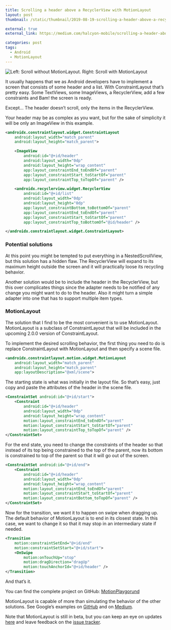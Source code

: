 ```yaml
---
title: Scrolling a header above a RecyclerView with MotionLayout
layout: post
thumbnail: /static/thumbnail/2019-08-19-scrolling-a-header-above-a-recyclerview-with-motionlayout.png

external: true
external_link: https://medium.com/halcyon-mobile/scrolling-a-header-above-a-recyclerview-with-motionlayout-5f36ebaa3b5f

categories: post
tags:
  - Android
  - MotionLayout
---
```


![Left: Scroll without MotionLayout. Right: Scroll with MotionLayout](https://miro.medium.com/v2/resize:fit:640/1*ACoGxbjIoQsrQS6OBrh1vQ.gif)

It usually happens that we as Android developers have to implement a screen
that consists of some header and a list. With ConstraintLayout that’s pretty
easy. Some TextViews, some ImageViews, a RecyclerView, add a few constraints
and Bam! the screen is ready.

Except… The header doesn’t scroll, only the items in the RecyclerView.

Your header may be as complex as you want, but for the sake of simplicity it
will be only an ImageView in this example.

```xml
<androidx.constraintlayout.widget.ConstraintLayout
    android:layout_width="match_parent"
    android:layout_height="match_parent">

    <ImageView
        android:id="@+id/header"
        android:layout_width="0dp"
        android:layout_height="wrap_content"
        app:layout_constraintEnd_toEndOf="parent"
        app:layout_constraintStart_toStartOf="parent"
        app:layout_constraintTop_toTopOf="parent" />

    <androidx.recyclerview.widget.RecyclerView
        android:id="@+id/list"
        android:layout_width="0dp"
        android:layout_height="0dp"
        app:layout_constraintBottom_toBottomOf="parent"
        app:layout_constraintEnd_toEndOf="parent"
        app:layout_constraintStart_toStartOf="parent"
        app:layout_constraintTop_toBottomOf="@id/header" />

</androidx.constraintlayout.widget.ConstraintLayout>
```

### Potential solutions

At this point you might be tempted to put everything in a NestedScrollView,
but this solution has a hidden flaw. The RecyclerView will expand to its
maximum height outside the screen and it will practically loose its
recycling behavior.

Another solution would be to include the header in the RecyclerView, but this
over complicates things since the adapter needs to be notified of any change
you might want to do to the header. Also it might turn a simple adapter into
one that has to support multiple item types.

### MotionLayout

The solution that I find to be the most convenient is to use MotionLayout.
MotionLayout is a subclass of ConstraintLayout that will be included in the
upcoming 2.0.0 version of ConstraintLayout.

To implement the desired scrolling behavior, the first thing you need to do
is replace ConstraintLayout with MotionLayout and then specify a scene file.

```xml
<androidx.constraintlayout.motion.widget.MotionLayout
    android:layout_width="match_parent"
    android:layout_height="match_parent"
    app:layoutDescription="@xml/scene">
```

The starting state is what was initially in the layout file. So that’s easy,
just copy and paste the attributes of the header in the scene file.

```xml
<ConstraintSet android:id="@+id/start">
    <Constraint
        android:id="@+id/header"
        android:layout_width="0dp"
        android:layout_height="wrap_content"
        motion:layout_constraintEnd_toEndOf="parent"
        motion:layout_constraintStart_toStartOf="parent"
        motion:layout_constraintTop_toTopOf="parent" />
</ConstraintSet>
```

For the end state, you need to change the constraints of the header so that
instead of its top being constrained to the top of the parent, now its bottom
is constrained to top of the parent so that it will go out of the screen.

```xml
<ConstraintSet android:id="@+id/end">
    <Constraint
        android:id="@+id/header"
        android:layout_width="0dp"
        android:layout_height="wrap_content"
        motion:layout_constraintEnd_toEndOf="parent"
        motion:layout_constraintStart_toStartOf="parent"
        motion:layout_constraintBottom_toTopOf="parent" />
</ConstraintSet>
```

Now for the transition, we want it to happen on swipe when dragging up. The
default behavior of MotionLayout is to end in its closest state. In this case,
we want to change it so that it may stop in an intermediary state if needed.

```xml
<Transition
    motion:constraintSetEnd="@+id/end"
    motion:constraintSetStart="@+id/start">
    <OnSwipe
        motion:onTouchUp="stop"
        motion:dragDirection="dragUp"
        motion:touchAnchorId="@+id/header" />
</Transition>
```

And that’s it.

You can find the complete project on GitHub:
[MotionPlaygorund](https://github.com/AlexGabor/MotionPlayground?source=post_page-----5f36ebaa3b5f--------------------------------)

MotionLayout is capable of more than simulating the behavior of the other
solutions. See Google’s examples on [GitHub](https://github.com/googlesamples/android-ConstraintLayoutExamples)
and on [Medium](https://medium.com/google-developers/introduction-to-motionlayout-part-i-29208674b10d).

Note that MotionLayout is still in beta, but you can keep an eye on updates
[here](https://developer.android.com/jetpack/androidx/releases/constraintlayout)
and leave feedback on the [issue tracker](https://issuetracker.google.com/issues/new?component=323867&template=1023345).
